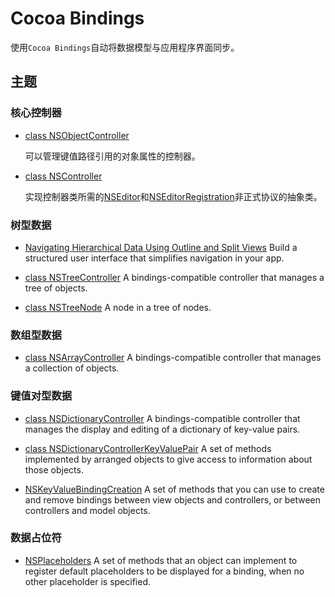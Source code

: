 # Cocoa Bindings

使用`Cocoa Bindings`自动将数据模型与应用程序界面同步。

## 主题

### 核心控制器

* [class NSObjectController]()

    可以管理键值路径引用的对象属性的控制器。

* [class NSController]()

    实现控制器类所需的[NSEditor]()和[NSEditorRegistration]()非正式协议的抽象类。

### 树型数据

* [Navigating Hierarchical Data Using Outline and Split Views]()
Build a structured user interface that simplifies navigation in your app.

* [class NSTreeController]()
A bindings-compatible controller that manages a tree of objects.

* [class NSTreeNode]()
A node in a tree of nodes.

### 数组型数据

* [class NSArrayController]()
A bindings-compatible controller that manages a collection of objects.

### 键值对型数据

* [class NSDictionaryController]()
A bindings-compatible controller that manages the display and editing of a dictionary of key-value pairs.

* [class NSDictionaryControllerKeyValuePair]()
A set of methods implemented by arranged objects to give access to information about those objects.

* [NSKeyValueBindingCreation]()
A set of methods that you can use to create and remove bindings between view objects and controllers, or between controllers and model objects.

### 数据占位符

* [NSPlaceholders]()
A set of methods that an object can implement to register default placeholders to be displayed for a binding, when no other placeholder is specified.